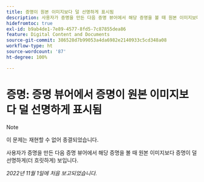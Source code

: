 ```yaml
---
title: 증명이 원본 이미지보다 덜 선명하게 표시됨
description: 사용자가 증명을 만든 다음 증명 뷰어에서 해당 증명을 볼 때 원본 이미지보다 증명이 덜 선명하게(더 흐릿하게) 보입니다.
hidefromtoc: true
exl-id: b9ab4de1-7e89-4577-8fd5-7c87855dea86
feature: Digital Content and Documents
source-git-commit: 386528d7b99053a4da6982e2140933c5cd348a08
workflow-type: ht
source-wordcount: '87'
ht-degree: 100%

---
```


# 증명: 증명 뷰어에서 증명이 원본 이미지보다 덜 선명하게 표시됨

<!--This is on both the WF and WFP TOCs-->

>[!NOTE]
>
>이 문제는 재현할 수 없어 종결되었습니다.

사용자가 증명을 만든 다음 증명 뷰어에서 해당 증명을 볼 때 원본 이미지보다 증명이 덜 선명하게(더 흐릿하게) 보입니다.

_2022년 11월 1일에 처음 보고되었습니다._
